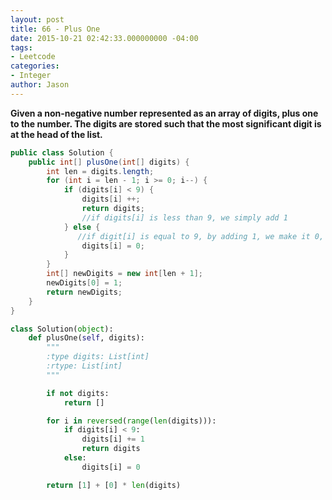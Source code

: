 ```yaml
---
layout: post
title: 66 - Plus One
date: 2015-10-21 02:42:33.000000000 -04:00
tags:
- Leetcode
categories:
- Integer
author: Jason
---
```

**Given a non-negative number represented as an array of digits, plus one to the number. The digits are stored such that the most significant digit is at the head of the list.**


``` java
public class Solution {
    public int[] plusOne(int[] digits) {
        int len = digits.length;
        for (int i = len - 1; i >= 0; i--) {
            if (digits[i] < 9) {
                digits[i] ++;
                return digits;
                //if digits[i] is less than 9, we simply add 1
            } else {
               //if digit[i] is equal to 9, by adding 1, we make it 0, and since return is not executed at digits[i-1], digit[i-1] == 9
                digits[i] = 0;
            }
        }
        int[] newDigits = new int[len + 1];
        newDigits[0] = 1;
        return newDigits;
    }
}
```

``` python
class Solution(object):
    def plusOne(self, digits):
        """
        :type digits: List[int]
        :rtype: List[int]
        """

        if not digits:
            return []

        for i in reversed(range(len(digits))):
            if digits[i] < 9:
                digits[i] += 1
                return digits
            else:
                digits[i] = 0

        return [1] + [0] * len(digits)
```
